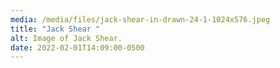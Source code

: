 ```yaml
---
media: /media/files/jack-shear-in-drawn-24-1-1024x576.jpeg
title: "Jack Shear "
alt: Image of Jack Shear.
date: 2022-02-01T14:09:00-0500
---
```

